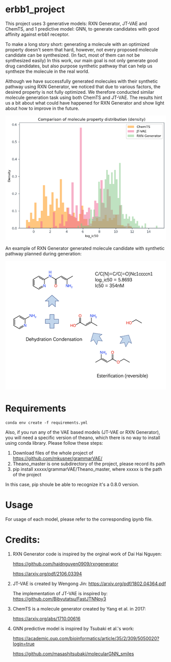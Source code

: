 # erbb1_project

This project uses 3 generative models: RXN Generator, JT-VAE and ChemTS, and 1 predictive model: GNN, to generate candidates with good affinity against erbb1 receptor.

To make a long story short: generating a molecule with an optimized property doesn't seem that hard, however, not every proposed molecule candidate can be synthesized. (In fact, most of them can not be synthesized easily) In this work, our main goal is not only generate good drug candidates, but also purpose synthetic pathway that can help us syntheze the molecule in the real world. 

Although we have successfully generated molecules with their synthetic pathway using RXN Generator, we noticed that due to various factors, the desired property is not fully optimized. We therefore conducted similar molecule generation task using both ChemTS and JT-VAE. The results hint us a bit about what could have happened for RXN Generator and show light about how to improve in the future.



![title](images/ic50_density.png)

An example of RXN Generator generated molecule candidate with synthetic pathway planned during generation:

![title](images/rxn_route1.png)
# Requirements

    conda env create -f requirements.yml

Also, if you run any of the VAE based models (JT-VAE or RXN Generator), you will need a specific version of theano, which there is no way to install using conda library. Please follow these steps:

1. Download files of the whole project of https://github.com/mkusner/grammarVAE/
2. Theano_master is one subdirectory of the project, please record its path
3. pip install xxxxx/grammarVAE/Theano_master,  where xxxxx is the path of the project

In this case, pip shoule be able to recognize it's a 0.8.0 version.



# Usage

For usage of each model, please refer to the corresponding ipynb file.

# Credits:

1) RXN Generator code is inspired by the orginal work of Dai Hai Nguyen:

    https://github.com/haidnguyen0909/rxngenerator

    https://arxiv.org/pdf/2106.03394

2) JT-VAE is created by Wengong Jin:
    https://arxiv.org/pdf/1802.04364.pdf

    The implementation of JT-VAE is inspired by:
    https://github.com/Bibyutatsu/FastJTNNpy3


3) ChemTS is a molecule generator created by Yang et al. in 2017:

    https://arxiv.org/abs/1710.00616


4) GNN predictive model is inspired by Tsubaki et al.'s work:

    https://academic.oup.com/bioinformatics/article/35/2/309/5050020?login=true

    https://github.com/masashitsubaki/molecularGNN_smiles


